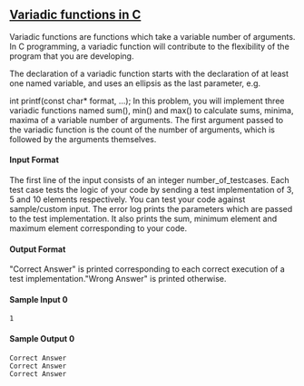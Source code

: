 ## **[Variadic functions in C](https://www.hackerrank.com/challenges/variadic-functions-in-c)** 
Variadic functions are functions which take a variable number of arguments. In C programming, a variadic function will contribute to the flexibility of the program that you are developing.

The declaration of a variadic function starts with the declaration of at least one named variable, and uses an ellipsis as the last parameter, e.g.

int printf(const char* format, ...);
In this problem, you will implement three variadic functions named sum(), min() and max() to calculate sums, minima, maxima of a variable number of arguments. The first argument passed to the variadic function is the count of the number of arguments, which is followed by the arguments themselves.

#### Input Format

The first line of the input consists of an integer number_of_testcases.
Each test case tests the logic of your code by sending a test implementation of 3, 5 and 10 elements respectively.
You can test your code against sample/custom input.
The error log prints the parameters which are passed to the test implementation. It also prints the sum, minimum element and maximum element corresponding to your code.

#### Output Format

"Correct Answer" is printed corresponding to each correct execution of a test implementation."Wrong Answer" is printed otherwise.

#### Sample Input 0
```
1
```

#### Sample Output 0
```
Correct Answer
Correct Answer
Correct Answer
```